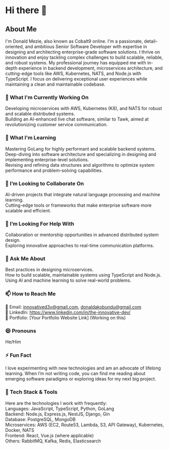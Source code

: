 # Hi there 👋 

## About Me
I'm Donald Mezie, also known as Cobalt9 online. I'm a passionate, detail-oriented, and ambitious Senior Software Developer with expertise in designing and architecting enterprise-grade software solutions. I thrive on innovation and enjoy tackling complex challenges to build scalable, reliable, and robust systems.
My professional journey has equipped me with in-depth experience in backend development, microservices architecture, and cutting-edge tools like AWS, Kubernetes, NATS, and Node.js with TypeScript. I focus on delivering exceptional user experiences while maintaining a clean and maintainable codebase.

### 🔭 What I'm Currently Working On
Developing microservices with AWS, Kubernetes (K8), and NATS for robust and scalable distributed systems.<br/>
Building an AI-enhanced live chat software, similar to Tawk, aimed at revolutionizing customer service communication.<br/>

### 🌱 What I'm Learning
Mastering GoLang for highly performant and scalable backend systems.<br/>
Deep-diving into software architecture and specializing in designing and implementing enterprise-level solutions.<br/>
Revising and refining data structures and algorithms to optimize system performance and problem-solving capabilities.

### 👯 I’m Looking to Collaborate On
AI-driven projects that integrate natural language processing and machine learning.<br/>
Cutting-edge tools or frameworks that make enterprise software more scalable and efficient.

### 🤔 I’m Looking For Help With
Collaboration or mentorship opportunities in advanced distributed system design.<br/>
Exploring innovative approaches to real-time communication platforms.<br/>

### 💬 Ask Me About
Best practices in designing microservices. <br/>
How to build scalable, maintainable systems using TypeScript and Node.js.<br/>
Using AI and machine learning to solve real-world problems.

### 📫 How to Reach Me
📧 Email: innovatived3v@gmail.com, donaldakobundu@gmail.com <br/>
💼 LinkedIn: https://www.linkedin.com/in/the-innovative-dev/ <br/>
📝 Portfolio: [Your Portfolio Website Link] (Working on this) <br/>

### 😄 Pronouns
He/Him

### ⚡ Fun Fact
I love experimenting with new technologies and am an advocate of lifelong learning. When I’m not writing code, you can find me reading about emerging software paradigms or exploring ideas for my next big project.

### 📜 Tech Stack & Tools
Here are the technologies I work with frequently: <br/>
Languages: JavaScript, TypeScript, Python, GoLang <br/>
Backend: Node.js, Express.js, NestJS, Django, Gin <br/>
Database: PostgreSQL, MongoDB <br/>
Microservices: AWS (EC2, Route53, Lambda, S3, API Gateway), Kubernetes, Docker, NATS <br/>
Frontend: React, Vue.js (where applicable) <br/>
Others: RabbitMQ, Kafka, Redis, Elasticsearch <br/>
